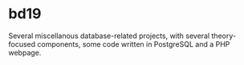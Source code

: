 # bd19

Several miscellanous database-related projects, with several theory-focused components, some code written in PostgreSQL and a PHP webpage.
